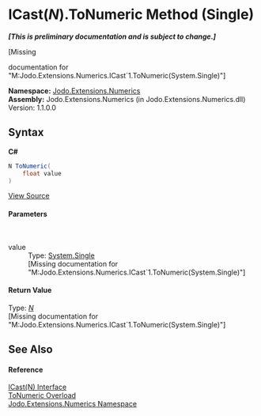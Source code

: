 # ICast(*N*).ToNumeric Method (Single)
 _**\[This is preliminary documentation and is subject to change.\]**_

\[Missing <summary> documentation for "M:Jodo.Extensions.Numerics.ICast`1.ToNumeric(System.Single)"\]

**Namespace:**&nbsp;<a href="N_Jodo_Extensions_Numerics">Jodo.Extensions.Numerics</a><br />**Assembly:**&nbsp;Jodo.Extensions.Numerics (in Jodo.Extensions.Numerics.dll) Version: 1.1.0.0

## Syntax

**C#**<br />
``` C#
N ToNumeric(
	float value
)
```

<a href="https://github.com/JosephJShort/Jodo.Extensions/blob/main/src/Jodo.Extensions.Numerics/ICast.cs" rel="noopener noreferrer" title="View the source code">View Source</a><br />

#### Parameters
&nbsp;<dl><dt>value</dt><dd>Type: <a href="https://docs.microsoft.com/dotnet/api/system.single" target="_blank" rel="noopener noreferrer">System.Single</a><br />\[Missing <param name="value"/> documentation for "M:Jodo.Extensions.Numerics.ICast`1.ToNumeric(System.Single)"\]</dd></dl>

#### Return Value
Type: <a href="T_Jodo_Extensions_Numerics_ICast_1">*N*</a><br />\[Missing <returns> documentation for "M:Jodo.Extensions.Numerics.ICast`1.ToNumeric(System.Single)"\]

## See Also


#### Reference
<a href="T_Jodo_Extensions_Numerics_ICast_1">ICast(N) Interface</a><br /><a href="Overload_Jodo_Extensions_Numerics_ICast_1_ToNumeric">ToNumeric Overload</a><br /><a href="N_Jodo_Extensions_Numerics">Jodo.Extensions.Numerics Namespace</a><br />